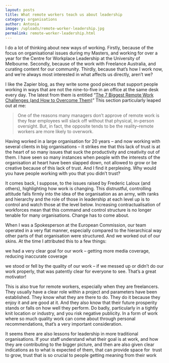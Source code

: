 ```yaml
---
layout: posts
title: What remote workers teach us about leadership
category: organisations
author: Antonia
image: /uploads/remote-worker-leadership.jpg
permalink: remote-worker-leadership.html
---
```



I do a lot of thinking about new ways of working. Firstly, because of the focus on organisational issues during my Masters, and working for over a year for the Centre for Workplace Leadership at the University of Melbourne. Secondly, because of the work with Freelance Australia, and curating content for our community. Thirdly, because that’s how I work now, and we’re always most interested in what affects us directly, aren’t we?

I like the Zapier blog, as they write some good pieces that support people working in ways that are not the nine-to-five in an office at the same desk every day. The latest from them is entitled “[The 7 Biggest Remote Work Challenges (and How to Overcome Them)](https://zapier.com/blog/remote-work-challenges/?utm_campaign=The%207%20Biggest%20Remote%20Work%20Challenges%20%28and%20How%20to%20Overcome%20Them%29&amp;utm_medium=email&amp;utm_source=blogblogposts)”
This section particularly leaped out at me:

> One of the reasons many managers don’t approve of remote work is they fear employees will slack off without that physical, in-person oversight. But, in fact, the opposite tends to be the reality–remote workers are more likely to overwork.

Having worked in a large organisation for 20 years – and now working with several clients in big organisations – it strikes me that this lack of trust is at the heart of so many issues that suck the productivity and creativity out of them. I have seen so many instances when people with the interests of the organisation at heart have been slapped down, not allowed to grow or be creative because of this lack of trust. And I find it perplexing. Why would you have people working with you that you didn’t trust?

It comes back, I suppose, to the issues raised by Frederic Laloux (and others), highlighting how work is changing. This distrustful, controlling attitude falls firmly into the idea of the organisation as an army, with ranks and hierarchy and the role of those in leadership at each level up is to control and watch those at the level below. Increasing contractualisation of workforces mean that this command and control structure is no longer tenable for many organisations. Change has to come about.

When I was a Spokesperson at the European Commission, our team operated in a very flat manner, especially compared to the hierarchical way other parts of that organisation were structured. And we worked out of our skins. At the time I attributed this to a few things:

we had a very clear goal for our work – getting more media coverage, reducing inaccurate coverage

we stood or fell by the quality of our work – if we messed up or didn’t do our work properly, that was patently clear for everyone to see. That’s a great motivator!

This is also true for remote workers, especially when they are freelancers. They usually have a clear role within a project and parameters have been established. They know what they are there to do. They do it because they enjoy it and are good at it. And they also know that their future prosperity stands or falls on how well they perform. Do badly, particularly in a tightly knit location or industry, and you risk negative publicity. In a form of work where so much quality work can come about through personal recommendations, that’s a very important consideration.

It seems there are also lessons for leadership in more traditional organisations. If your staff understand what their goal is at work, and how they are contributing to the bigger picture, and then are also given clear indications as to what is expected of them, that can provide space for &nbsp;trust to grow, trust that is so crucial to people getting meaning from their work
